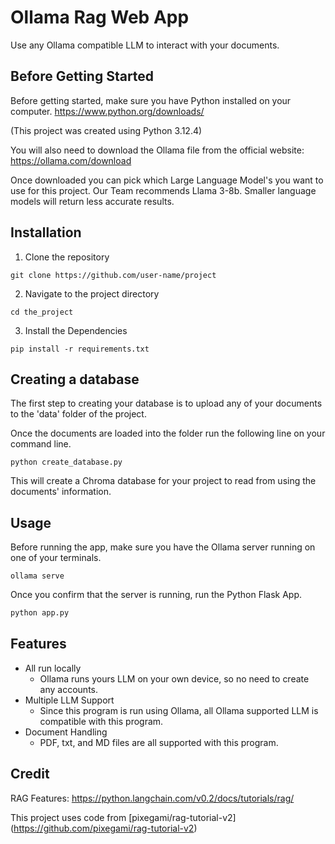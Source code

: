 # Ollama Rag Web App

Use any Ollama compatible LLM to interact with your documents.

## Before Getting Started
Before getting started, make sure you have Python installed on your computer.
https://www.python.org/downloads/

(This project was created using Python 3.12.4)

You will also need to download the Ollama file from the official website: https://ollama.com/download

Once downloaded you can pick which Large Language Model's you want to use for this project.
Our Team recommends Llama 3-8b. Smaller language models will return less accurate results.

## Installation

1. Clone the repository

```
git clone https://github.com/user-name/project
```

2. Navigate to the project directory

```
cd the_project
```

3. Install the Dependencies

```commandline
pip install -r requirements.txt
```

## Creating a database
The first step to creating your database is to upload any of your documents to the 'data' folder of the project.

Once the documents are loaded into the folder run the following line on your command line.

```commandline
python create_database.py
```
This will create a Chroma database for your project to read from using the documents' information.

## Usage

Before running the app, make sure you have the Ollama server running on one of your terminals.

```commandline
ollama serve
```
Once you confirm that the server is running, run the Python Flask App.

```bash
python app.py
```

## Features

- All run locally
  - Ollama runs yours LLM on your own device, so no need to create any accounts.
- Multiple LLM Support
  - Since this program is run using Ollama, all Ollama supported LLM is compatible with this program.
- Document Handling
  - PDF, txt, and MD files are all supported with this program.

## Credit 

RAG Features: https://python.langchain.com/v0.2/docs/tutorials/rag/

This project uses code from [pixegami/rag-tutorial-v2] (https://github.com/pixegami/rag-tutorial-v2)